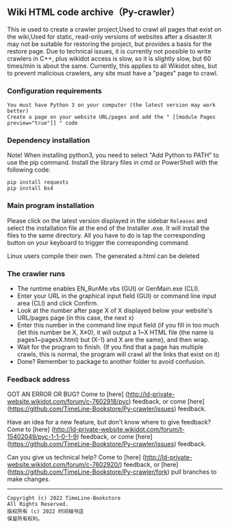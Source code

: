 ## Wiki HTML code archive（Py-crawler）

This ie used to create a crawler project,Used to crawl all pages that exist on the wiki,Used for static, read-only versions of websites after a disaster.It may not be suitable for restoring the project, but provides a basis for the restore page.
Due to technical issues, it is currently not possible to write crawlers in C++, plus wikidot access is slow, so it is slightly slow, but 60 times/min is about the same.
Currently, this applies to all Wikidot sites, but to prevent malicious crawlers, any site must have a "pages" page to crawl.

### **Configuration requirements**
```
You must have Python 3 on your computer (the latest version may work better)
Create a page on your website URL/pages and add the " [[module Pages preview="true"]] " code
```

### **Dependency installation**
Note! When installing python3, you need to select "Add Python to PATH" to use the pip command.
Install the library files in cmd or PowerShell with the following code:
```
pip install requests
pip install bs4
```

### **Main program installation**
Please click on the latest version displayed in the sidebar `Releases` and select the installation file at the end of the Installer .exe. It will install the files to the same directory. All you have to do is tap the corresponding button on your keyboard to trigger the corresponding command.

Linux users compile their own. The generated a.html can be deleted

### **The crawler runs**
* The runtime enables EN_RunMe.vbs (GUI) or GenMain.exe (CLI).
* Enter your URL in the graphical input field (GUI) or command line input area (CLI) and click Confirm.
* Look at the number after page X of X displayed below your website's URL/pages page (in this case, the next x)
* Enter this number in the command line input field {if you fill in too much (let this number be X, X≠0), it will output a 1~X HTML file (the name is pages1~pagesX.html) but (X-1) and X are the same}, and then wrap.
* Wait for the program to finish. (If you find that a page has multiple crawls, this is normal, the program will crawl all the links that exist on it)
* Done? Remember to package to another folder to avoid confusion.

### **Feedback address**
GOT AN ERROR OR BUG? Come to [here] (http://ld-private-website.wikidot.com/forum/c-7602918/pyc) feedback, or come [here] (https://github.com/TimeLine-Bookstore/Py-crawler/issues) feedback.

Have an idea for a new feature, but don't know where to give feedback? Come to [here] (http://ld-private-website.wikidot.com/forum/t-15402049/pyc-1-1-0-1-9) feedback, or come [here] (https://github.com/TimeLine-Bookstore/Py-crawler/issues) feedback.

Can you give us technical help? Come to [here] (http://ld-private-website.wikidot.com/forum/c-7602920/) feedback, or [here] (https://github.com/TimeLine-Bookstore/Py-crawler/fork) pull branches to make changes.

----------
```
Copyright (c) 2022 TimeLine-Bookstore
All Rights Reserved.
版权所有 (c) 2022 时间轴书店
保留所有权利。
```
